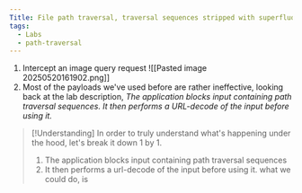 ```yaml
---
Title: File path traversal, traversal sequences stripped with superfluous URL-decode
tags:
  - Labs
  - path-traversal
---
```

1. Intercept an image query request
![[Pasted image 20250520161902.png]]
2. Most of the payloads we've used before are rather ineffective, looking back at the lab description, *The application blocks input containing path traversal sequences. It then performs a URL-decode of the input before using it.*
> [!Understanding]
> In order to truly understand what's happening under the hood, let's break it down 1 by 1.
> 1. The application blocks input containing path traversal sequences
> 2. It then performs a url-decode of the input before using it.
> what we could do, is 







